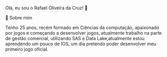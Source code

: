 Olá, eu sou o Rafael Oliveira da Cruz! 👋

🚀 Sobre mim

Tenho 25 anos, recém formado em Ciências da computação, apaixonado por jogos e começando a desenvolver jogos, atualmente trabalho na parte de gestão comercial, utilizando SAS e Data Lake,atualmente estou aprendendo um pouco de IOS, um dia pretendo poder desenvolver meu primeiro jogo oficial. 

